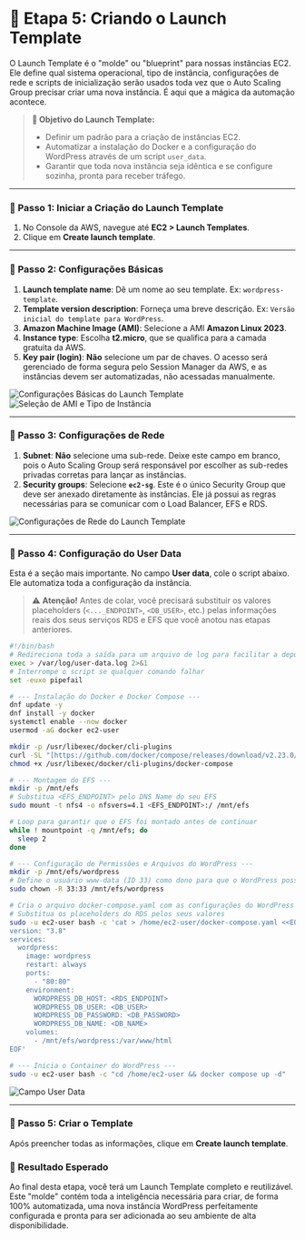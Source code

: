 # 🚀 Etapa 5: Criando o Launch Template

O Launch Template é o "molde" ou "blueprint" para nossas instâncias EC2. Ele define qual sistema operacional, tipo de instância, configurações de rede e scripts de inicialização serão usados toda vez que o Auto Scaling Group precisar criar uma nova instância. É aqui que a mágica da automação acontece.

> **🎯 Objetivo do Launch Template:**
> * Definir um padrão para a criação de instâncias EC2.
> * Automatizar a instalação do Docker e a configuração do WordPress através de um script `user_data`.
> * Garantir que toda nova instância seja idêntica e se configure sozinha, pronta para receber tráfego.

---

### 🔹 Passo 1: Iniciar a Criação do Launch Template

1.  No Console da AWS, navegue até **EC2 > Launch Templates**.
2.  Clique em **Create launch template**.

---

### 🔹 Passo 2: Configurações Básicas

1.  **Launch template name**: Dê um nome ao seu template. Ex: `wordpress-template`.
2.  **Template version description**: Forneça uma breve descrição. Ex: `Versão inicial do template para WordPress`.
3.  **Amazon Machine Image (AMI)**: Selecione a AMI **Amazon Linux 2023**.
4.  **Instance type**: Escolha **t2.micro**, que se qualifica para a camada gratuita da AWS.
5.  **Key pair (login)**: **Não** selecione um par de chaves. O acesso será gerenciado de forma segura pelo Session Manager da AWS, e as instâncias devem ser automatizadas, não acessadas manualmente.

<img src="/imgs/Nome%20e%20descrição%20do%20modelo%20de%20execução.png" alt="Configurações Básicas do Launch Template">
<img src="/imgs/imagens%20do%20sistema.png" alt="Seleção de AMI e Tipo de Instância">

---

### 🔹 Passo 3: Configurações de Rede

1.  **Subnet**: **Não** selecione uma sub-rede. Deixe este campo em branco, pois o Auto Scaling Group será responsável por escolher as sub-redes privadas corretas para lançar as instâncias.
2.  **Security groups**: Selecione **`ec2-sg`**. Este é o único Security Group que deve ser anexado diretamente às instâncias. Ele já possui as regras necessárias para se comunicar com o Load Balancer, EFS e RDS.

<img src="/imgs/configRedes.png" alt="Configurações de Rede do Launch Template">

---

### 🔹 Passo 4: Configuração do User Data

Esta é a seção mais importante. No campo **User data**, cole o script abaixo. Ele automatiza toda a configuração da instância.

> ⚠️ **Atenção!**
> Antes de colar, você precisará substituir os valores placeholders (`<..._ENDPOINT>`, `<DB_USER>`, etc.) pelas informações reais dos seus serviços RDS e EFS que você anotou nas etapas anteriores.

```bash
#!/bin/bash
# Redireciona toda a saída para um arquivo de log para facilitar a depuração
exec > /var/log/user-data.log 2>&1
# Interrompe o script se qualquer comando falhar
set -euxo pipefail

# --- Instalação do Docker e Docker Compose ---
dnf update -y
dnf install -y docker
systemctl enable --now docker
usermod -aG docker ec2-user

mkdir -p /usr/libexec/docker/cli-plugins
curl -SL "[https://github.com/docker/compose/releases/download/v2.23.0/docker-compose-linux-x86_64](https://github.com/docker/compose/releases/download/v2.23.0/docker-compose-linux-x86_64)" -o /usr/libexec/docker/cli-plugins/docker-compose
chmod +x /usr/libexec/docker/cli-plugins/docker-compose

# --- Montagem do EFS ---
mkdir -p /mnt/efs
# Substitua <EFS_ENDPOINT> pelo DNS Name do seu EFS
sudo mount -t nfs4 -o nfsvers=4.1 <EFS_ENDPOINT>:/ /mnt/efs

# Loop para garantir que o EFS foi montado antes de continuar
while ! mountpoint -q /mnt/efs; do
  sleep 2
done

# --- Configuração de Permissões e Arquivos do WordPress ---
mkdir -p /mnt/efs/wordpress
# Define o usuário www-data (ID 33) como dono para que o WordPress possa escrever arquivos
sudo chown -R 33:33 /mnt/efs/wordpress

# Cria o arquivo docker-compose.yaml com as configurações do WordPress
# Substitua os placeholders do RDS pelos seus valores
sudo -u ec2-user bash -c 'cat > /home/ec2-user/docker-compose.yaml <<EOF
version: "3.8"
services:
  wordpress:
    image: wordpress
    restart: always
    ports:
      - "80:80"
    environment:
      WORDPRESS_DB_HOST: <RDS_ENDPOINT>
      WORDPRESS_DB_USER: <DB_USER>
      WORDPRESS_DB_PASSWORD: <DB_PASSWORD>
      WORDPRESS_DB_NAME: <DB_NAME>
    volumes:
      - /mnt/efs/wordpress:/var/www/html
EOF'

# --- Inicia o Container do WordPress ---
sudo -u ec2-user bash -c "cd /home/ec2-user && docker compose up -d"
```

<img src="/imgs/Detalhes%20avançados.png" alt="Campo User Data">

---

### 🔹 Passo 5: Criar o Template

Após preencher todas as informações, clique em **Create launch template**.

### 📌 Resultado Esperado

Ao final desta etapa, você terá um Launch Template completo e reutilizável. Este "molde" contém toda a inteligência necessária para criar, de forma 100% automatizada, uma nova instância WordPress perfeitamente configurada e pronta para ser adicionada ao seu ambiente de alta disponibilidade.